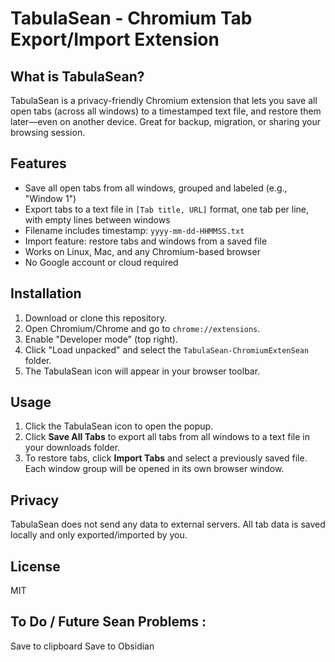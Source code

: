 # TabulaSean - Chromium Tab Export/Import Extension

## What is TabulaSean?
TabulaSean is a privacy-friendly Chromium extension that lets you save all open tabs (across all windows) to a timestamped text file, and restore them later—even on another device. Great for backup, migration, or sharing your browsing session.

## Features
- Save all open tabs from all windows, grouped and labeled (e.g., "Window 1")
- Export tabs to a text file in `[Tab title, URL]` format, one tab per line, with empty lines between windows
- Filename includes timestamp: `yyyy-mm-dd-HHMMSS.txt`
- Import feature: restore tabs and windows from a saved file
- Works on Linux, Mac, and any Chromium-based browser
- No Google account or cloud required

## Installation
1. Download or clone this repository.
2. Open Chromium/Chrome and go to `chrome://extensions`.
3. Enable "Developer mode" (top right).
4. Click "Load unpacked" and select the `TabulaSean-ChromiumExtenSean` folder.
5. The TabulaSean icon will appear in your browser toolbar.

## Usage
1. Click the TabulaSean icon to open the popup.
2. Click **Save All Tabs** to export all tabs from all windows to a text file in your downloads folder.
3. To restore tabs, click **Import Tabs** and select a previously saved file. Each window group will be opened in its own browser window.

## Privacy
TabulaSean does not send any data to external servers. All tab data is saved locally and only exported/imported by you.

## License
MIT

## To Do / Future Sean Problems :
Save to clipboard
Save to Obsidian